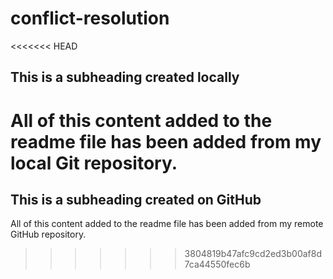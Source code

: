 # conflict-resolution

<<<<<<< HEAD
## This is a subheading created locally

 All of this content added to the readme file has been added from my local Git repository.
=======
## This is a subheading created on GitHub

All of this content added to the readme file has been added from my remote GitHub repository.
>>>>>>> 3804819b47afc9cd2ed3b00af8d7ca44550fec6b
